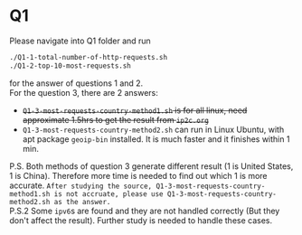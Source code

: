 # Q1
Please navigate into Q1 folder and run 
```bash
./Q1-1-total-number-of-http-requests.sh
./Q1-2-top-10-most-requests.sh
```
for the answer of questions 1 and 2.  
For the question 3, there are 2 answers:
- ~~`Q1-3-most-requests-country-method1.sh` is for all linux, need approximate 1.5hrs to get the result from `ip2c.org`~~
- `Q1-3-most-requests-country-method2.sh` can run in Linux Ubuntu, with apt package `geoip-bin` installed. It is much faster and it finishes within 1 min.

P.S. Both methods of question 3 generate different result (1 is United States, 1 is China). Therefore more time is needed to find out which 1 is more accurate. `After studying the source, Q1-3-most-requests-country-method1.sh is not accruate, please use Q1-3-most-requests-country-method2.sh as the answer.`  
P.S.2 Some `ipv6`s are found and they are not handled correctly (But they don't affect the result). Further study is needed to handle these cases.  